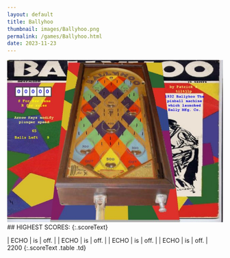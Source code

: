 ```yaml
---
layout: default
title: Ballyhoo
thumbnail: images/Ballyhoo.png
permalink: /games/Ballyhoo.html
date: 2023-11-23
---
```


<img src="../images/Ballyhoo.png" class="gameThumbnail img-fluid mx-auto align-middle">
## HIGHEST SCORES:
{:.scoreText}

| ECHO | is | off. | 
| ECHO | is | off. | 
| ECHO | is | off. | 
| ECHO | is | off. | 
2200 
{:.scoreText .table .td}
